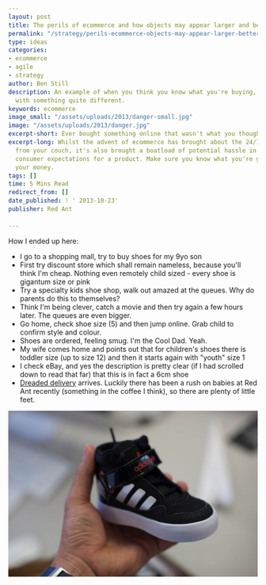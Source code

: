 ```yaml
---
layout: post
title: The perils of ecommerce and how objects may appear larger and better
permalink: "/strategy/perils-ecommerce-objects-may-appear-larger-better-actually/"
type: ideas
categories:
- ecommerce
- agile
- strategy
author: Ben Still
description: An example of when you think you know what you're buying, but end up
  with something quite different.
keywords: ecommerce
image_small: "/assets/uploads/2013/danger-small.jpg"
image: "/assets/uploads/2013/danger.jpg"
excerpt-short: Ever bought something online that wasn't what you thought it was?
excerpt-long: Whilst the advent of ecommerce has brought about the 24/7 ease of shopping
  from your couch, it's also brought a boatload of potential hassle in meeting your
  consumer expectations for a product. Make sure you know what you're getting for
  your money.
tags: []
time: 5 Mins Read
redirect_from: []
date_published: ! ' 2013-10-23'
publisher: Red Ant

---
```

How I ended up here:

- I go to a shopping mall, try to buy shoes for my 9yo son
- First try discount store which shall remain nameless, because you'll think I'm cheap. Nothing even remotely child sized - every shoe is gigantum size or pink
- Try a specialty kids shoe shop, walk out amazed at the queues. Why do parents do this to themselves?
- Think I'm being clever, catch a movie and then try again a few hours later. The queues are even bigger.
- Go home, check shoe size (5) and then jump online. Grab child to confirm style and colour.
- Shoes are ordered, feeling smug. I'm the Cool Dad. Yeah.
- My wife comes home and points out that for children's shoes there is toddler size (up to size 12) and then it starts again with "youth" size 1
- I check eBay, and yes the description is pretty clear (if I had scrolled down to read that far) that this is in fact a 6cm shoe
- [Dreaded delivery](http://www.benchfly.com/blog/caution-objects-may-appear-larger-than-they-really-are/) arrives. Luckily there has been a rush on babies at Red Ant recently (something in the coffee I think), so there are plenty of little feet.

![](/assets/uploads/2013/danger.jpg)